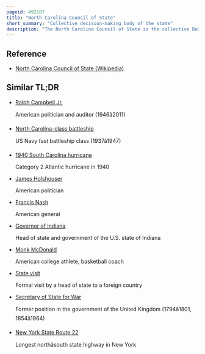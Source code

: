```yaml
---
pageid: 492107
title: "North Carolina Council of State"
short_summary: "Collective decision-making body of the state"
description: "The North Carolina Council of State is the collective Body of ten elective Executive Offices in the State Government of North Carolina, all of which are established by the State Constitution. The Council of State includes the Governor lieutenant Governor Secretary of State State Auditor Treasurer Superintendent of public Instruction Attorney general Commissioner of Agriculture Commissioner of Labor and Commissioner of Insurance. The Council of State Offices together with the north carolina Cabinet and several independent Agencies constitute the Executive Branch of the State Government of north Carolina."
---
```


## Reference

- [North Carolina Council of State (Wikipedia)](https://en.wikipedia.org/?curid=492107)

## Similar TL;DR

- [Ralph Campbell Jr.](/tldr/en/ralph-campbell-jr)

  American politician and auditor (1946â2011)

- [North Carolina-class battleship](/tldr/en/north-carolina-class-battleship)

  US Navy fast battleship class (1937â1947)

- [1940 South Carolina hurricane](/tldr/en/1940-south-carolina-hurricane)

  Category 2 Atlantic hurricane in 1940

- [James Holshouser](/tldr/en/james-holshouser)

  American politician

- [Francis Nash](/tldr/en/francis-nash)

  American general

- [Governor of Indiana](/tldr/en/governor-of-indiana)

  Head of state and government of the U.S. state of Indiana

- [Monk McDonald](/tldr/en/monk-mcdonald)

  American college athlete, basketball coach

- [State visit](/tldr/en/state-visit)

  Formal visit by a head of state to a foreign country

- [Secretary of State for War](/tldr/en/secretary-of-state-for-war)

  Former position in the government of the United Kingdom (1794â1801, 1854â1964)

- [New York State Route 22](/tldr/en/new-york-state-route-22)

  Longest northâsouth state highway in New York
